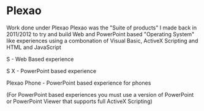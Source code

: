 # Plexao
Work done under Plexao
Plexao was the "Suite of products" I made back in 2011/2012 to try and build Web and PowerPoint based "Operating System" like experiences using a combonation of Visual Basic, ActiveX Scripting and HTML and JavaScript


S - Web Based experience

S X - PowerPoint based experience

Plexao Phone - PowerPoint based experience for phones

(For PowerPoint based experiences you must use a version of PowerPoint or PowerPoint Viewer that supports full ActiveX Scripting)
